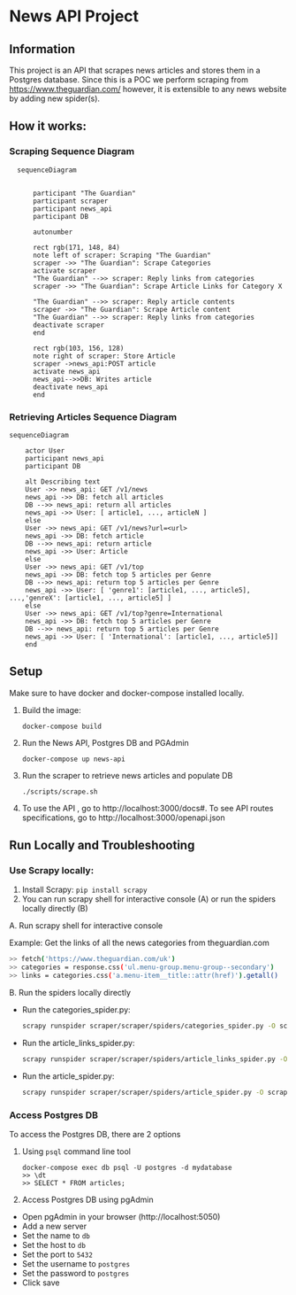 # News API Project
## Information
This project is an API that scrapes news articles and stores them in a Postgres database.
Since this is a POC we perform scraping from https://www.theguardian.com/ however, it is extensible to any news website by adding new spider(s).

## How it works: 
### Scraping Sequence Diagram
```mermaid
  sequenceDiagram
      
  
      participant "The Guardian"
      participant scraper
      participant news_api
      participant DB
  
      autonumber
  
      rect rgb(171, 148, 84)
      note left of scraper: Scraping "The Guardian"
      scraper ->> "The Guardian": Scrape Categories
      activate scraper
      "The Guardian" -->> scraper: Reply links from categories
      scraper ->> "The Guardian": Scrape Article Links for Category X
      
      "The Guardian" -->> scraper: Reply article contents
      scraper ->> "The Guardian": Scrape Article content
      "The Guardian" -->> scraper: Reply links from categories
      deactivate scraper
      end
  
      rect rgb(103, 156, 128)
      note right of scraper: Store Article
      scraper ->news_api:POST article
      activate news_api
      news_api-->>DB: Writes article 
      deactivate news_api
      end
```


### Retrieving Articles Sequence Diagram
```mermaid
sequenceDiagram

    actor User
    participant news_api
    participant DB

    alt Describing text
    User ->> news_api: GET /v1/news
    news_api ->> DB: fetch all articles
    DB -->> news_api: return all articles
    news_api ->> User: [ article1, ..., articleN ]
    else
    User ->> news_api: GET /v1/news?url=<url>
    news_api ->> DB: fetch article
    DB -->> news_api: return article
    news_api ->> User: Article
    else
    User ->> news_api: GET /v1/top
    news_api ->> DB: fetch top 5 articles per Genre
    DB -->> news_api: return top 5 articles per Genre
    news_api ->> User: [ 'genre1': [article1, ..., article5], ...,'genreX': [article1, ..., article5] ]
    else
    User ->> news_api: GET /v1/top?genre=International
    news_api ->> DB: fetch top 5 articles per Genre
    DB -->> news_api: return top 5 articles per Genre
    news_api ->> User: [ 'International': [article1, ..., article5]]
    end
```

## Setup
Make sure to have docker and docker-compose installed locally.

1. Build the image:

    ```console
    docker-compose build
    ```

2. Run the News API, Postgres DB and PGAdmin
    ```console
    docker-compose up news-api
    ```

3. Run the scraper to retrieve news articles and populate DB 
    ```console
    ./scripts/scrape.sh 
    ```

4. To use the API , go to http://localhost:3000/docs#. To see API routes specifications, go to http://localhost:3000/openapi.json 



## Run Locally and Troubleshooting
### Use Scrapy locally: 

1. Install Scrapy: `pip install scrapy`
2. You can run scrapy shell for interactive console (A) or run the spiders locally directly (B)

A. Run scrapy shell for interactive console

Example: Get the links of all the news categories from theguardian.com
```bash 
>> fetch('https://www.theguardian.com/uk')
>> categories = response.css('ul.menu-group.menu-group--secondary')
>> links = categories.css('a.menu-item__title::attr(href)').getall()
```

B. Run the spiders locally directly
- Run the categories_spider.py: 
    ```bash
    scrapy runspider scraper/scraper/spiders/categories_spider.py -O scraper/scraper/output/categories.json
    ```
- Run the article_links_spider.py: 
    ```bash
    scrapy runspider scraper/scraper/spiders/article_links_spider.py -O scraper/scraper/output/article_links.json
  ```
  
- Run the article_spider.py: 
  ```bash
  scrapy runspider scraper/scraper/spiders/article_spider.py -O scraper/scraper/output/articles.json
  ```


### Access Postgres DB

To access the Postgres DB, there are 2 options

1. Using `psql` command line tool
    ```terminal 
    docker-compose exec db psql -U postgres -d mydatabase
    >> \dt
    >> SELECT * FROM articles;
    ```

2. Access Postgres DB using pgAdmin

- Open pgAdmin in your browser (http://localhost:5050)
- Add a new server
- Set the name to `db`
- Set the host to `db`
- Set the port to `5432`
- Set the username to `postgres`
- Set the password to `postgres`
- Click save



